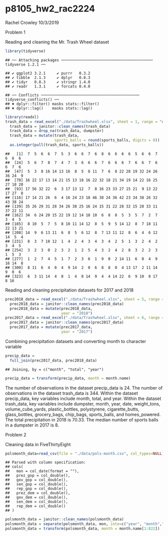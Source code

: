 p8105\_hw2\_rac2224
================
Rachel Crowley
10/3/2019

Problem 1

Reading and cleaning the Mr. Trash Wheel
    dataset

``` r
library(tidyverse)
```

    ## ── Attaching packages ───────────────────────────────────────── tidyverse 1.2.1 ──

    ## ✔ ggplot2 3.2.1     ✔ purrr   0.3.2
    ## ✔ tibble  2.1.3     ✔ dplyr   0.8.3
    ## ✔ tidyr   0.8.3     ✔ stringr 1.4.0
    ## ✔ readr   1.3.1     ✔ forcats 0.4.0

    ## ── Conflicts ──────────────────────────────────────────── tidyverse_conflicts() ──
    ## ✖ dplyr::filter() masks stats::filter()
    ## ✖ dplyr::lag()    masks stats::lag()

``` r
library(readxl)
trash_data = read_excel("./data/Trashwheel.xlsx", sheet = 1, range = "A2:N408",   col_types =   NULL) 
  trash_data = janitor::clean_names(trash_data) 
  trash_data = drop_na(trash_data, dumpster) 
  trash_data = mutate(trash_data, 
                      sports_balls = round(sports_balls, digits = 0)) 
  as.integer(pull(trash_data, sports_balls))
```

    ##   [1]  7  5  6  6  7  5  3  6  6  7  6  8  6  6  6  6  5  6  6  7  6  6  6
    ##  [24]  5  6  7  8  7  4  7  3  6  6  6  7  6  6  6  7  6  6  7  6  6  7  6
    ##  [47]  5  3  8 16 14 13 16  8  5  8 11  7  6  8 22 28 19 32 24 26 36 24  9
    ##  [70] 16 22 17 13 14 21 15 13 18 16 22 32 18 21 34 19 14 22 16 25 27 18 20
    ##  [93] 17 56 32 22  6  3 17 13 12  7  8 16 23 33 27 15 21  9 13 22 17 27  8
    ## [116] 17 14 21 26  6  4 16 24 23 18 46 38 24 36 42 23 34 38 26 32 43 38 24
    ## [139] 35 26 29 31 28 34 26 38 25 16 24 15 31 22 28 32 15 28 33 11 37 22 11
    ## [162] 34  6 24 20 15 22 19 12 14 18 10  6  8  8  5  3  5  7  2  7  3  4  5
    ## [185]  8 10  5  7  5  8 10 11 14 12  8  5  9  5 14 12  8  7 18 11 22 13 21
    ## [208] 14  9  6 13 11  6  8  5  6 12  8  7 13 11 12  8  6  4  6 12 14  5  4
    ## [231]  8  3  7 10 12  1  4  2  4  3  4  3  4  2  5  1  3  2  4  2  3  4  5
    ## [254]  3  2  3  0  2  3  2  1  2  5  4  3  2  4  2  8  3  2  2  3  1  5  3
    ## [277]  1  2  7  4  5  1  7  2  3  6  1  9  0  2 14 11  6  0  4  9 16 14  8
    ## [300]  8 11  6  4  0  4  9 14  2  0  6  8  8  0  4 13 17  2 11 14  9  0  6
    ## [323]  6  3 11 14  4  8  1  4  8 14  9  4  4 14 22  6  9 10  8 17  8 16

Reading and cleaning precipitation datasets for 2017 and
2018

``` r
prec2018_data = read_excel("./data/Trashwheel.xlsx", sheet = 5, range =           "A2:B14", col_types = NULL)
  prec2018_data = janitor::clean_names(prec2018_data)
  prec2018_data = mutate(prec2018_data,
                         year = "2018")
prec2017_data = read_excel("./data/Trashwheel.xlsx", sheet = 6, range =           "A2:B14", col_types = NULL)
  prec2017_data = janitor::clean_names(prec2017_data)
  prec2017_data = mutate(prec2017_data,
                         year = "2017")
```

Combining precipitation datasets and converting month to character
variable

``` r
precip_data = 
  full_join(prec2017_data, prec2018_data)
```

    ## Joining, by = c("month", "total", "year")

``` r
precip_data = transform(precip_data, month = month.name)
```

The number of observations in the dataset precip\_data is 24. The number
of observations in the dataset trash\_data is 344. Within the dataset
precip\_data, key variables include month, total, and year. Within the
dataset trash\_data, key variables include dumpster, month, year, date,
weight\_tons, volume\_cube\_yards, plastic\_bottles, polystyrene,
cigarette\_butts, glass\_bottles, grocery\_bags, chip\_bags,
sports\_balls, and homes\_powered. The total precipitation in 2018 is
70.33. The median number of sports balls in a dumpster in 2017 is 8.

Problem 2

Cleaning data in FiveThirtyEight

``` r
polsmonth_data=read_csv(file = "./data/pols-month.csv", col_types=NULL)
```

    ## Parsed with column specification:
    ## cols(
    ##   mon = col_date(format = ""),
    ##   prez_gop = col_double(),
    ##   gov_gop = col_double(),
    ##   sen_gop = col_double(),
    ##   rep_gop = col_double(),
    ##   prez_dem = col_double(),
    ##   gov_dem = col_double(),
    ##   sen_dem = col_double(),
    ##   rep_dem = col_double()
    ## )

``` r
polsmonth_data = janitor::clean_names(polsmonth_data)
polsmonth_data = separate(polsmonth_data, mon, into=c("year", "month","day"))
polsmonth_data = transform(polsmonth_data, month = month.name[1:822])
```
